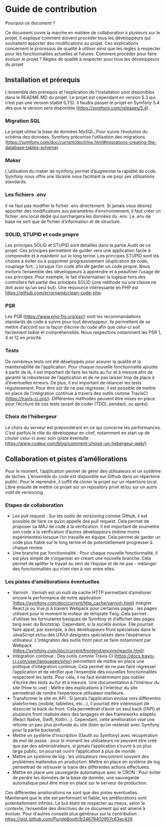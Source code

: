 # Guide de contribution
Pourquoi ce document ?

Ce document ouvre la marche en matière de collaboration à plusieurs sur le projet. Il explique comment doivent procéder tous les développeurs qui souhaitent apporter des modifications au projet. Ces explications concernent le processus de qualité à utiliser ainsi que les règles à respecter pour les fonctionnalités actuelles et futures. 
Comment procéder pour faire évoluer le projet ? Règles de qualité à respecter pour tous les développeurs du projet

## Installation et prérequis
L’ensemble des prérequis et l’explication de l’installation sont disponibles dans le README.MD du projet. Le projet est cependant en version 5.3 qui n’est pas une version stable (LTS). Il faudra passer le projet en Symfony 5.4 dès que la version sera disponible (https://symfony.com/releases/5.4). 

### Migration SQL
Le projet utilise la base de données MySQL. Pour suivre l’évolution du schéma des données, Symfony préconise l’utilisation des migrations (https://symfony.com/doc/current/doctrine.html#migrations-creating-the-database-tables-schema).

### Maker
L’utilisation du maker de symfony permet d’augmenter la rapidité de code. Symfony nous offre une librairie nous facilitant la vie pour ses utilisations standards.

### Les fichiers .env
Il ne faut pas modifier le fichier .env directement. Si jamais vous désirez apporter des modifications aux paramètres d’environnement, il faut créer un fichier .env.local dédié qui surchargera les données du .env. Le .env de base ne sert que de fichier d’information et de structure.

### SOLID, STUPID et code propre
Les principes SOLID et STUPID sont détaillés dans la partie Audit de ce projet. Ces principes permettent de guider vers une application facile à comprendre et à maintenir sur le long terme. Les principes STUPID sont les choses à éviter ou à supprimer progressivement (duplication de code, couplage fort…) lorsque l’on code afin de garder un code propre. Nous invitons l’ensemble des développeurs à apprendre et à peaufiner l’usage de ces principes. Pour exemple, le fait d’externaliser la logique hors des controllers fait partie des principes SOLID (une méthode ou une classe ne doit avoir qu’un seul but). Une ressource intéressante en PHP est https://github.com/errorname/clean-code-php.

### PSR
Les PSR (https://www.php-fig.org/psr/) sont les recommandations standards de code à suivre pour tout développeur. Ils permettent de se mettre d’accord sur la façon d’écrire du code afin que celui-ci soit facilement lisible et compréhensible. Nous respectons notamment les PSR 1, 4 et 12 en priorité.

### Tests
De nombreux tests ont été développés pour assurer la qualité et la maintenabilité de l’application. Pour chaque nouvelle fonctionnalité ajoutée à partir de là, il est important de faire les tests au fur et à mesure afin de garantir la robustesse de l’application et de ne pas laisser trop de place à d’éventuelles erreurs. De plus, il est important de relancer les tests régulièrement. Pour être sûr de ne pas régresser, il est possible de mettre en place de l’intégration continue à travers des outils comme TravisCI (https://travis-ci.org/). Différentes méthodes peuvent être mises en place pour l’écriture de ces tests (avant de coder (TDD), pendant, ou après).

### Choix de l’hébergeur 
Le choix du serveur est prépondérant en ce qui concerne les performances. C’est parfois le rôle du développeur en chef, notamment en start up de choisir celui-ci avec soin (piste éventulle : https://www.codeur.com/blog/comment-choisir-un-hebergeur-web/). 

## Collaboration et pistes d’améliorations

Pour le moment, l’application permet de gérer des utilisateurs et un système de tâches. L’ensemble du code est disponible sur Github dans un répertoire public. Pour le reprendre, il suffit de cloner le projet sur un répertoire local. Libre ensuite de mettre ce projet sur un repository privé et/ou sur un autre outil de versioning. 

### Etapes de collaboration
- Les pull request : Sur les outils de versioning comme Github, il est possible de faire ce qu’on appelle des pull request. Cela permet de proposer sa MAJ de code à la vérification. Il est important de soumettre son code à la vérification d’autres développeurs (même moins expérimentés) lorsque l’on travaille en équipe. Cela permet de garder un code plus fiable sur le long terme et de potentiellement progresser à chaque review.
- Une branche par fonctionnalité : Pour chaque nouvelle fonctionnalité, il est plus simple de s’organiser en créant une nouvelle branche. Cela permet de splitter le travail au sein de l’équipe et de ne pas - mélanger des fonctionnalités qui n’ont rien à voir entre elles.

### Les pistes d’améliorations éventuelles
- Varnish : Varnish est un outil de cache HTTP permettant d’améliorer encore la performance de notre application (https://symfony.com/doc/current/http_cache/varnish.html)
Intégrer React.js ou Vue.js à travers Webpack pour certaines pages : les pages utilisent pour le moment le moteur de template Twig. Cela permet d’utiliser les formulaires basiques de Symfony et d’afficher des pages twig avec du Bootstrap. Cependant, si la société évolue. Elle pourrait faire appel, par exemple, à des développeurs front spécialisés dans le JavaScript et/ou des UX/UI designers spécialisés dans l’expérience utilisateur. L’intégration des outils front peut se faire notamment par Webpack (https://symfony.com/doc/current/frontend/encore/reactjs.html).
- Intégration continue : Des outils comme Travis CI (https://docs.travis-ci.com/user/languages/php/) permettent de mettre en place une politique d’intégration continue. Cela permet de ne pas faire régresser l’application et de vérifier que l’ensemble des nouvelles fonctionnalités respectent les tests. Pour cela, il ne faut évidemment pas oublier d’écrire des tests au fur et à mesure.
Une documentation à l’intérieur du site (How to use) : Mettre des explications à l’intérieur du site permettrait de rendre l’expérience utilisateur meilleure.
- Transformer le site en API : Si jamais l’application évolue vers différentes plateformes (mobile, tablettes, etc...), il pourrait être intéressant de dissocier le back du front. Cela permettrait d’avoir un seul back (l’API) et plusieurs front réalisés dans des langages et des frameworks adaptés (React Native, Swift, Kotlin…). Cependant, cette amélioration vise une refonte un peu plus profonde du site (bien qu’on resterait avec Symfony pour la partie backend).
- Mettre un système d’inscription (Oauth ou Symfony) avec récupération de mot de passe : pour le moment les utilisateurs ne peuvent être créé que par des administrateurs, si jamais l’application s’ouvre à un plus large public, on pourrait ouvrir l’application à plus de monde
- Mettre un système de log : les utilisateurs rencontrent souvent des problèmes inattendus en production. Mettre en place en système de log permettrait de retrouver la trace des différentes actions effectuées.
- Mettre en place une sauvegarde automatique avec le CRON : Pour éviter de perdre les données de la base de donnée, une sauvegarde automatique peut être mise en place sur le serveur de production.

Ces différentes améliorations ne sont que des pistes éventuelles. Maintenant que le site est performant et fiable, les améliorations sont potentiellement infinies. Le but étant de respecter au mieux, selon le contexte, l’ensemble des directives de ce document qui est amené à évoluer. Pour d'autres conseils plus généraux sur la contribution : https://gist.github.com/PurpleBooth/b24679402957c63ec426
